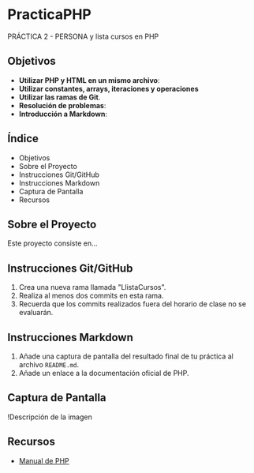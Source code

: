 # PracticaPHP

PRÁCTICA 2 - PERSONA y lista cursos en PHP

## Objetivos

- **Utilizar PHP y HTML en un mismo archivo**:
- **Utilizar constantes, arrays, iteraciones y operaciones**
- **Utilizar las ramas de Git**.
- **Resolución de problemas**:
- **Introducción a Markdown**:

## Índice

- Objetivos
- Sobre el Proyecto
- Instrucciones Git/GitHub
- Instrucciones Markdown
- Captura de Pantalla
- Recursos
  

## Sobre el Proyecto

Este proyecto consiste en...

## Instrucciones Git/GitHub

1. Crea una nueva rama llamada "LlistaCursos".
2. Realiza al menos dos commits en esta rama.
3. Recuerda que los commits realizados fuera del horario de clase no se evaluarán.

## Instrucciones Markdown

1. Añade una captura de pantalla del resultado final de tu práctica al archivo `README.md`.
2. Añade un enlace a la documentación oficial de PHP.

## Captura de Pantalla

!Descripción de la imagen

## Recursos

- [Manual de PHP](https://www.php.net/manual/es/index.php)
